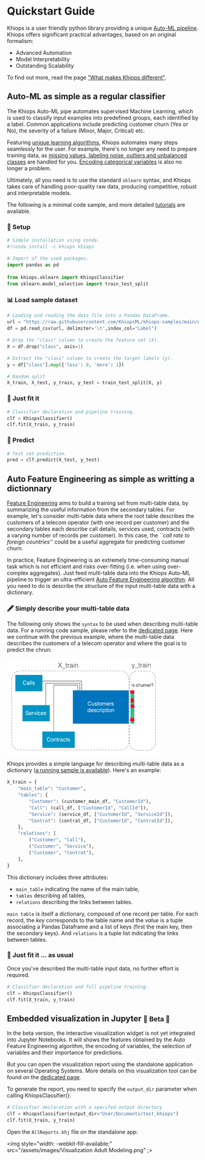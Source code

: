# Quickstart Guide

Khiops is a user friendly python library providing a unique [Auto-ML pipeline][what_makes_khiops_different]. Khiops offers significant practical advantages, based on an original formalism: 

- Advanced Automation
- Model Interpretability
- Outstanding Scalability

To find out more, read the page ["What makes Khiops different"][what_makes_khiops_different].

[what_makes_khiops_different]: /learn/understand

## Auto-ML as simple as a regular classifier 

The Khiops Auto-ML pipe automates supervised Machine Learning, which is used to classify input examples into predefined groups, each identified by a label. Common applications include predicting customer churn (Yes or No), the severity of a failure (Minor, Major, Critical) etc. 

Featuring [unique learning algorithms][original_formalism], Khiops automates many steps seamlessly for the user. For example, there's no longer any need to prepare training data, as [missing values, labeling noise, outliers and unbalanced classes][no_data_preparation] are handled for you. [Encoding categorical variables][encoding] is also no longer a problem. 

Ultimately, all you need is to use the standard `sklearn` syntax, and Khiops takes care of handling poor-quality raw data, producing competitive, robust and interpretable models.  


The following is a minimal code sample, and more detailed [tutorials][tuto] are available.

[original_formalism]: /learn/modl
[no_data_preparation]: /advanced/Notebooks/No_data_Cleaning
[encoding]: /advanced/Notebooks/Optimal_Encoding
[tuto]: https://khiops.tech.orange/html/pykhiops-doc/tutorials/index.html


### 🔧 Setup


```python
# Simple installation using conda.
#!conda install -c khiops khiops
```


```python
# Import of the used packages.
import pandas as pd

from khiops.sklearn import KhiopsClassifier
from sklearn.model_selection import train_test_split
```

### 📊 Load sample dataset


```python
# Loading and reading the data file into a Pandas DataFrame.
url = "https://raw.githubusercontent.com/KhiopsML/khiops-samples/main/Adult/Adult.txt"
df = pd.read_csv(url, delimiter='\t',index_col="Label")
```


```python
# Drop the "class" column to create the feature set (X).
X = df.drop("class", axis=1)
```


```python
# Extract the "class" column to create the target labels (y).
y = df["class"].map({'less': 0, 'more': 1})
```


```python
# Random split
X_train, X_test, y_train, y_test = train_test_split(X, y)
```

### 🚀 Just fit it


```python
# Classifier declaration and pipeline training.
clf = KhiopsClassifier()
clf.fit(X_train, y_train)
```

### 🔮 Predict 


```python
# Test set prediction.
pred = clf.predict(X_test, y_test)
```

## Auto Feature Engineering as simple as writting a dictionnary 

[Feature Engineering][Auto_feature_engineering] aims to build a training set from multi-table data, by summarizing the useful information from the secondary tables. For example, let's consider multi-table data where the root table describes the customers of a telecom operator (with one record per customer) and the secondary tables each describe call details, services used, contracts (with a varying number of records per customer). In this case, the *``call rate to foreign countries''* could be a useful aggregate for predicting customer churn.

[Auto_feature_engineering]: /learn/autofeature_engineering

In practice, Feature Engineering is an extremely time-consuming manual task which is not efficient and risks over-fitting (i.e. when using over-complex aggregates). Just feed multi-table data into the Khiops Auto-ML pipeline to trigger an ultra-efficient [Auto Feature Engineering algorithm][Auto_feature_engineering]. All you need to do is describe the structure of the input multi-table data with a dictionary.

### 🖋️ Simply describe your multi-table data

The following only shows the `syntax` to be used when describing multi-table data. For a running code sample, please refer to the [dedicated page][full_pipeline].
Here we continue with the previous example, where the multi-table data describes the customers of a telecom operator and where the goal is to predict the chrun:

[full_pipeline]: /advanced/Notebooks/Use_in_any_ML_pipeline

<img src="/assets/images/simple_multi_table_data.png" style="width:400px;"/>

Khiops provides a simple language for describing multi-table data as a dictionary ([a running sample is available][MT_tutorial]). Here's an example: 

[MT_tutorial]: /advanced/Notebooks/Use_in_any_ML_pipeline/


```python
X_train = {
    "main_table": "Customer",
    "tables": {
        "Customer": (customer_main_df, "CustomerId"),
        "Call": (call_df, ["CustomerId", "CallId"]),
        "Service": (service_df, ["CustomerId", "ServiceId"]),
        "Contrat": (contrat_df, ["CustomerId", "ContratId"]),
    },
    "relations": [
        ("Customer", "Call"),
        ("Customer", "Service"),
        ("Customer", "Contrat"),
    ],
}
```

This dictionary includes three attributes: 

- `main_table` indicating the name of the main table,
- `tables` describing all tables, 
- `relations` describing the links between tables. 

`main table` is itself a dictionary, composed of one record per table. For each record, the *key* corresponds to the table name and the *value* is a tuple associating a Pandas Dataframe and a list of keys (first the main key, then the secondary keys). And `relations` is a tuple list indicating the links between tables.

### 🚀 Just fit it ... as usual

Once you've described the multi-table input data, no further effort is required.


```python
# Classifier declaration and full pipeline training.
clf = KhiopsClassifier()
clf.fit(X_train, y_train)
```

## Embedded visualization in Jupyter <small>  🚧 Beta 🚧 </small> 

In the beta version, the interactive visualization widget is not yet integrated into Jupyter Notebooks. It will shows the features obtained by the Auto Feature Engineering algorithm, the encoding of variables, the selection of variables and their importance for predictions. 

But you can open the visualization report using the standalone application on several Operating Systems. More details on this visualization tool can be found on the [dedicated page][visu]. 

[visu]: /setup/visualization

To generate the report, you need to specify the `output_dir` parameter when calling KhiopsClassifier(): 

```python
# Classifier declaration with a specifed output directory
clf = KhiopsClassifier(output_dir="User/Documents/test_khiops")
clf.fit(X_train, y_train)
```

<!---  
```python
# import of the vizualisation package 
import pkvisualization

# call of the visualization tool
with open('AllReports.khj', 'r') as file:

    data = file.read()

pkvisualization.visualize(data)
```

<img src="/assets/images/visu_in_jupyter.png"/>

-->

Open the `AllReports.khj` file on the standalone app:

<img style="width: -webkit-fill-available;" src="/assets/images/Visualization Adult Modeling.png" ;></img>

